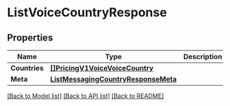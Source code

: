 # ListVoiceCountryResponse

## Properties

Name | Type | Description | Notes
------------ | ------------- | ------------- | -------------
**Countries** | [**[]PricingV1VoiceVoiceCountry**](PricingV1VoiceVoiceCountry.md) |  |[optional] 
**Meta** | [**ListMessagingCountryResponseMeta**](ListMessagingCountryResponseMeta.md) |  |[optional] 

[[Back to Model list]](../README.md#documentation-for-models) [[Back to API list]](../README.md#documentation-for-api-endpoints) [[Back to README]](../README.md)


